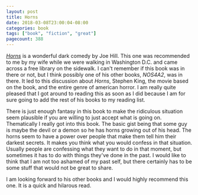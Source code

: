 ```yaml
---
layout: post
title: Horns
date: 2018-03-08T23:00:04-08:00
categories: book
tags: ["book", "fiction", "great"]
pagecount: 388
---
```


[*Horns*][amaz-horns] is a wonderful dark comedy by Joe Hill.
This one was recommended to me by my wife while we were walking in Washington D.C. and came across a
free library on the sidewalk. I can't remember if this book was in there or not, but I think
possibly one of his other books, *NOS4A2*, was in there. It led to this discussion about *Horns*,
Stephen King, the movie based on the book, and the entire genre of american horror. I am really
quite pleased that I got around to reading this as soon as I did because I am for sure going to add
the rest of his books to my reading list.

There is just enough fantasy in this book to make the ridiculous situation seem plausible if you are
willing to just accept what is going on. Thematically I really got into this book. The basic gist
being that some guy is maybe the devil or a demon so he has horns growing out of his head. The horns
seem to have a power over people that make them tell him their darkest secrets. It makes you think
what you would confess in that situation. Usually people are confessing what they want to do in that
moment, but sometimes it has to do with things they've done in the past. I would like to think that
I am not too ashamed of my past self, but there certainly has to be some stuff that would not be
great to share.

I am looking forward to his other books and I would highly recommend this one. It is a quick and
hilarous read.


[amaz-horns]:       http://amzn.to/2Db4s6L
